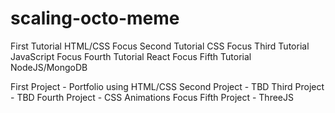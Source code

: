 # scaling-octo-meme

First Tutorial HTML/CSS Focus
Second Tutorial CSS Focus
Third Tutorial JavaScript Focus
Fourth Tutorial React Focus
Fifth Tutorial NodeJS/MongoDB

First Project - Portfolio using HTML/CSS
Second Project - TBD
Third Project - TBD
Fourth Project - CSS Animations Focus
Fifth Project - ThreeJS
